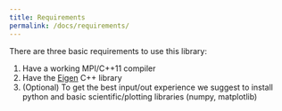 ```yaml
---
title: Requirements
permalink: /docs/requirements/
---
```


There are three basic requirements to use this library:

1. Have a working MPI/C++11 compiler
2. Have the [Eigen](eigen.tuxfamily.org/) C++ library  
3. (Optional) To get the best input/out experience we suggest to install python and basic scientific/plotting libraries (numpy, matplotlib)
